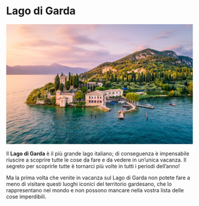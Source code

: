 # Lago di Garda

![Foto del lago di Garda](/docs/assets/lago-di-garda.jpg)

Il **Lago di Garda** è il più grande lago italiano; di conseguenza è impensabile riuscire a scoprire tutte le cose da fare e da vedere in un’unica vacanza. Il segreto per scoprirle tutte è tornarci più volte in tutti i periodi dell’anno!

Ma la prima volta che venite in vacanza sul Lago di Garda non potete fare a meno di visitare questi luoghi iconici del territorio gardesano, che lo rappresentano nel mondo e non possono mancare nella vostra lista delle cose imperdibili.

